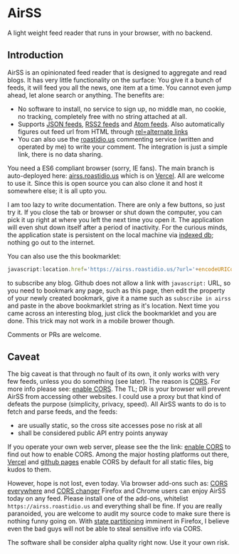 # AirSS

A light weight feed reader that runs in your browser, with no backend.

## Introduction

AirSS is an opinionated feed reader that is designed to aggregate and read blogs. It has very little functionality on the surface: You give it a bunch of feeds, it will feed you all the news, one item at a time. You cannot even jump ahead, let alone search or anything. The benefits are:

* No software to install, no service to sign up, no middle man, no cookie, no tracking, completely free with no string attached at all.
* Supports [JSON feeds](https://www.jsonfeed.org/), [RSS2 feeds](https://validator.w3.org/feed/docs/rss2.html) and [Atom feeds](https://tools.ietf.org/html/rfc4287). Also automatically figures out feed url from HTML through [rel=alternate links](https://developer.mozilla.org/en-US/docs/Web/HTML/Link_types)
* You can also use the [roastidio.us](https://roastidio.us) commenting service (written and operated by me) to write your comment. The integration is just a simple link, there is no data sharing.

You need a ES6 compliant browser (sorry, IE fans). The main branch is auto-deployed here: [airss.roastidio.us](https://airss.roastidio.us) which is on [Vercel](https://vercel.com). All are welcome to use it. Since this is open source you can also clone it and host it somewhere else; it is all upto you.

I am too lazy to write documentation. There are only a few buttons, so just try it. If you close the tab or browser or shut down the computer, you can pick it up right at where you left the next time you open it. The application will even shut down itself after a period of inactivity. For the curious minds, the application state is persistent on the local machine via [indexed db](https://developer.mozilla.org/en-US/docs/Web/API/IndexedDB_API); nothing go out to the internet. 

You can also use the this bookmarklet: 

``` javascript
javascript:location.href='https://airss.roastidio.us/?url='+encodeURIComponent(window.location.href)
```

to subscribe any blog. Github does not allow a link with `javascript:` URL, so you need to bookmark any page, such as this page, then edit the property of your newly created bookmark, give it a name such as `subscribe in airss` and paste in the above bookmarklet string as it's location. Next time you came across an interesting blog, just click the bookmarklet and you are done. This trick may not work in a mobile brower though.

Comments or PRs are welcome.

## Caveat

The big caveat is that through no fault of its own, it only works with very few feeds, unless you do something (see later). The reason is [CORS](https://developer.mozilla.org/en-US/docs/Web/HTTP/CORS). For more info please see: [enable CORS](https://enable-cors.org/). The TL; DR is your browser will prevent AirSS from accessing other websites. I could use a proxy but that kind of defeats the purpose (simplicity, privacy, speed). All AirSS wants to do is to fetch and parse feeds, and the feeds:

* are usually static, so the cross site accesses pose no risk at all
* shall be considered public API entry points anyway

If you operate your own web server, please see the the link: [enable CORS](https://enable-cors.org/) to find out how to enable CORS. Among the major hosting platforms out there, [Vercel](https://vercel.com) and [github pages](https://pages.github.com/) enable CORS by default for all static files, big kudos to them.

However, hope is not lost, even today. Via browser add-ons such as: [CORS everywhere](https://addons.mozilla.org/en-US/firefox/addon/cors-everywhere/?utm_source=addons.mozilla.org&utm_medium=referral&utm_content=search) and [CORS changer](https://chrome.google.com/webstore/detail/moesif-origin-cors-change/digfbfaphojjndkpccljibejjbppifbc?hl=en) Firefox and Chrome users can enjoy AirSS today on any feed. Please install one of the add-ons, whitelist `https://airss.roastidio.us` and everything shall be fine. If you are really paranoided, you are welcome to audit my source code to make sure there is nothing funny going on. With [state partitioning](https://developer.mozilla.org/en-US/docs/Mozilla/Firefox/Privacy/State_Partitioning) imminent in Firefox, I believe even the bad guys will not be able to steal sensitive info via CORS.

The software shall be consider alpha quality right now. Use it  your own risk.
